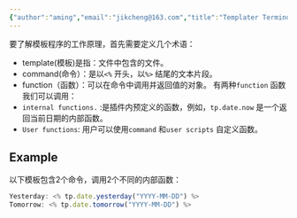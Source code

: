 ```yaml
---
{"author":"aming","email":"jikcheng@163.com","title":"Templater Terminology","creation_date":"2022-11-27 12:53","Last modified date":"2022-11-27 18:48","tags":"Templater Terminology","File Folder with relative path":"soft/Doc/obsidian/Plugin/Templater","remark":null,"other":null,"dg-publish":true,"permalink":"/soft/doc/obsidian/plugin/templater/templater-terminology/","dgPassFrontmatter":true}
---
```



要了解模板程序的工作原理，首先需要定义几个术语：
- template(模板)是指：文件中包含的文件。
- command(命令）：是以`<%` 开头，以`%>` 结尾的文本片段。
- function（函数）：可以在命令中调用并返回值的对象。
有两种`function` 函数我们可以调用：
- `internal functions.` :是插件内预定义的函数，例如，`tp.date.now` 是一个返回当前日期的内部函数。
- `User functions`: 用户可以使用`command` 和`user scripts` 自定义函数。
## Example 

以下模板包含2个命令，调用2个不同的内部函数：
```javascript
Yesterday: <% tp.date.yesterday("YYYY-MM-DD") %>
Tomorrow: <% tp.date.tomorrow("YYYY-MM-DD") %>

```